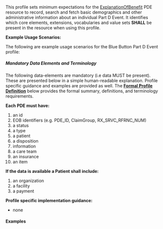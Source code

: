This profile sets minimum expectations for the [ExplanationOfBenefit] PDE resource to record, search and fetch basic demographics and other administrative information about an individual Part D Event. It identifies which core elements, extensions, vocabularies and value sets **SHALL** be present in the resource when using this profile.


**Example Usage Scenarios:**

The following are example usage scenarios for the Blue Button Part D Event profile:


##### Mandatory Data Elements and Terminology


The following data-elements are mandatory (i.e data MUST be present). These are presented below in a simple human-readable explanation.  Profile specific guidance and examples are provided as well.  The [**Formal Profile Definition**](#profile) below provides the  formal summary, definitions, and  terminology requirements.  

**Each PDE must have:**

 1. an id 
 2. EOB identifiers (e.g. PDE_ID, ClaimGroup, RX_SRVC_RFRNC_NUM)
 3. a status
 4. a type
 5. a patient
 6. a disposition
 7. information
 8. a care team
 9. an insurance
 10. an item
 
 
**If the data is available a Patient shall include:**

 1. an organization
 2. a facility
 3. a payment
 
**Profile specific implementation guidance:**

* none

#### Examples


[ExplanationOfBenefit]: {{site.data.fhir.path}}/explanationofbenefit.html
